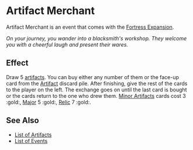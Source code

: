 # Artifact Merchant

Artifact Merchant is an event that comes with the [Fortress Expansion](../content.md).

*On your journey, you wander into a blacksmith's workshop. They welcome you with a cheerful laugh and present their wares.*


## Effect

Draw 5 [artifacts](../artifacts.md). You can buy either any number of them or the face-up card from the [Artifact](../artifacts.md) discard pile. After finishing, give the rest of the cards to the player on the left. The exchange goes on until the last card is bought or the cards return to the one who drew them. [Minor Artifacts](../artifacts.md#minor) cards cost 3 :gold:, [Major](../artifacts.md#major) 5 :gold:, [Relic](../artifacts.md#relic) 7 :gold:.


## See Also

- [List of Artifacts](../artifacts.md)
- [List of Events](../events.md)
